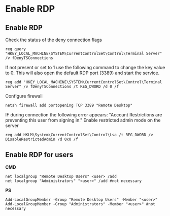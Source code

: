 # Enable RDP

## Enable RDP

Check the status of the deny connection flags

```
reg query "HKEY_LOCAL_MACHINE\SYSTEM\CurrentControlSet\Control\Terminal Server" /v fDenyTSConnections
```

If not present or set to 1 use the following command to change the key value to 0. This will also open the default RDP port (3389) and start the service.

```
reg add "HKEY_LOCAL_MACHINE\SYSTEM\CurrentControlSet\Control\Terminal Server" /v fDenyTSConnections /t REG_DWORD /d 0 /f
```

Configure firewall

```
netsh firewall add portopening TCP 3389 "Remote Desktop"
```

IF during connection the following error appears: "Account Restrictions are preventing this user from signing in." Enable restricted admin mode on the server

```
reg add HKLM\System\CurrentControlSet\Control\Lsa /t REG_DWORD /v DisableRestrictedAdmin /d 0x0 /f
```

## Enable RDP for users <a href="#enable-rdp-for-users" id="enable-rdp-for-users"></a>

**CMD**

```
net localgroup "Remote Desktop Users" <user> /add
net localgroup "Administrators" "<user>" /add #not necessary
```

**PS**

```
Add-LocalGroupMember -Group "Remote Desktop Users" -Member "<user>"
Add-LocalGroupMember -Group "Administrators" -Member "<user>" #not necessary
```
